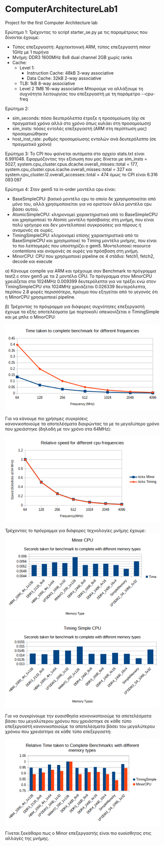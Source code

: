 # ComputerArchitectureLab1
Project for the first Computer Architecture lab


Ερώτημα 1:
Τρέχοντας το script starter_se.py με τις παραμέτρους που δίνονται έχουμε:
 * Τύπος επεξεργαστή: Αρχιτεκτονική ARM, τύπος επεξεργαστή minor 1GHz με 1 πυρήνα
 * Μνήμη: DDR3 1600MHz 8x8 dual channel 2GB χωρίς ranks
 * Cache:
    - Level 1: 
        + Instruction Cache: 48kB 3-way associative
        + Data Cache: 32kB 2-way associative
    - TLB:
        1kB 8-way associative
    - Level 2 1MB 16-way associative
Μπορούμε να αλλάξουμε τη συχνότητα λειτουργίας του επεξεργαστή με τη παράμετρο --cpu-freq

Ερώτημα 2:
 * sim_seconds: πόσα δευτερόλεπτα έτρεξε η προσομοίωση (όχι σε πραγματικό χρόνο αλλά στο χρόνο όπως κυλάει στη προσομοίωση)
 * sim_insts: πόσες εντολές επεξεργαστή (ARM στη περίπτωση μας) προσομοιώθηκαν
 * host_inst_rate: ρυθμός προσομοίωσης εντολών ανά δευτερόλεπτο (σε πραγματικό χρόνο)
 
 
 Ερώτημα 3:
 Το CPI που φαίνεται αυτόματα στο αρχείο stats.txt είναι 6.991048. Εφαρμόζοντας την εξίσωση που μας δίνεται με sim_insts = 5027, system.cpu_cluster.cpus.dcache.overall_misses::total = 177, system.cpu_cluster.cpus.icache.overall_misses::total = 327 και system.cpu_cluster.l2.overall_accesses::total = 474 όμως το CPI είναι 6.316 093 097
 
 Ερώτημα 4:
 Στον gem5 τα in-order μοντέλα cpu είναι:
  * BaseSimpleCPU: βασικό μοντέλο cpu το οποίο δε χρησιμοποιείται από μόνο του, αλλά χρησιμοποιείται για να οριστούν άλλα μοντέλα cpu βάσει αυτού.
  * AtomicSimpleCPU: κληρονομεί χαρακτηριστικά από το BaseSimpleCPU και χρησιμοποιεί το Atomic μοντέλο πρόσβασης στη μνήμη, που είναι πολύ γρήγορο και δεν μοντελοποιεί συγκρούσεις για πόρους ή αναμονές σε ουρές.
  * TimingSimpleCPU: κληρονομεί επίσης χαρακτηριστικά από το BaseSimpleCPU και χρησιμοποιεί το Timing μοντέλο μνήμης, που είναι το πιο λεπτομερές που υποστηρίζει ο gem5. Μοντελοποιεί resource contentions και αναμονές σε ουρές για πρόσβαση στη μνήμη.
  * MinorCPU: CPU που χρησιμοποιεί pipeline σε 4 στάδια: fetch1, fetch2, decode και execute
  
α) Κάνουμε compile για ARM και τρέχουμε σαν Benchmark το πρόγραμμα test2.c στον gem5 με τα 2 μοντέλα CPU.
Το πρόγραμμα στον MinorCPU χρειάζεται στα 1024MHz 0.009399 δευτερόλεπτα για να τρέξει ενώ στον TimingSimpleCPU στα 1024MHz χρειάζεται 0.026339 δευτερόλεπτα, περίπου 2.8 φορές περισσότερο, πράγμα που εξηγείται από το γεγονός ότι η MinorCPU χρησιμοποιεί pipeline.

β) Τρέχοντας το πρόγραμμα για διάφορες συχνότητες επεξεργαστή έχουμε τα εξής αποτελέσματα (με πορτοκαλί απεικονίζεται ο TimingSimple και με μπλε ο MinorCPU:

![alt text](https://github.com/LeandrosTzotzis/ComputerArchitectureLab1/blob/main/freqAbs.png?raw=true)

Για να κάνουμε πιο χρήσιμες συγκρίσεις </br> κανονικοποιούμε τα αποτελέσματα διαιρώντας τα με το μεγαλύτερο χρόνο που χρειάστηκε (δηλαδή με τον χρόνο στα 64MHz):

![alt text](https://github.com/LeandrosTzotzis/ComputerArchitectureLab1/blob/main/relativeFreq.png?raw=true)

Τρέχοντας το πρόγραμμα για διάφορες τεχνολογίες μνήμης έχουμε:
![alt text](https://github.com/LeandrosTzotzis/ComputerArchitectureLab1/blob/main/memoriesAbsMinor.png?raw=true)
![alt text](https://github.com/LeandrosTzotzis/ComputerArchitectureLab1/blob/main/memoriesAbsTiming.png?raw=true)

Για να συγκρίνουμε την ευαισθησία κανονικοποιούμε τα αποτελέσματα βάσει του μεγαλύτερου χρόνου που χρειάστηκε σε κάθε τύπο επεξεργαστή κανονικοποιούμε τα αποτελέσματα βάσει του μεγαλύτερου χρόνου που χρειάστηκε σε κάθε τύπο επεξεργαστή:

![alt text](https://github.com/LeandrosTzotzis/ComputerArchitectureLab1/blob/main/memRelativeTimes.png?raw=true)

Γίνεται ξεκάθαρο πως ο Minor επεξεργαστής είναι πιο ευαίσθητος στις αλλαγές της μνήμης.
